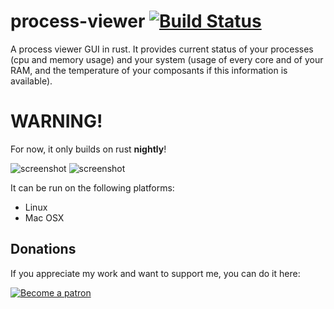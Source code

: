 # process-viewer [![Build Status](https://travis-ci.org/GuillaumeGomez/process-viewer.png?branch=master)](https://travis-ci.org/GuillaumeGomez/process-viewer)
A process viewer GUI in rust. It provides current status of your processes (cpu and memory usage) and your system (usage of every core and of your RAM, and the temperature of your composants if this information is available).

# WARNING!

For now, it only builds on rust __nightly__!

![screenshot](http://guillaume-gomez.fr/image/screen1.png)
![screenshot](http://guillaume-gomez.fr/image/screen2.png)

It can be run on the following platforms:

 * Linux
 * Mac OSX


## Donations

If you appreciate my work and want to support me, you can do it here:

[![Become a patron](https://c5.patreon.com/external/logo/become_a_patron_button.png)](https://www.patreon.com/GuillaumeGomez)
